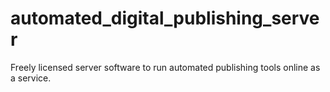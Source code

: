 automated_digital_publishing_server
===================================

Freely licensed server software to run automated publishing tools online as a service.
